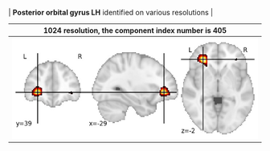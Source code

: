 


| **Posterior orbital gyrus LH** identified on various resolutions |

| 1024 resolution, the component index number is 405|  
|:---:|  
| ![Component 1024](../1024/final/405.jpg "From component 1024: Posterior orbital gyrus LH") |